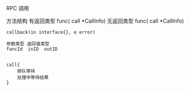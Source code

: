 
RPC 调用

方法结构 
	有返回类型 func( call *CallInfo) 
	无返回类型 func( call *CallInfo)
	
	callback(in interface{}, e error)
	
	参数类型 返回值类型
	fancId  inID  outID
	
	
	call{
		排队等待
		处理中等待结果
	}